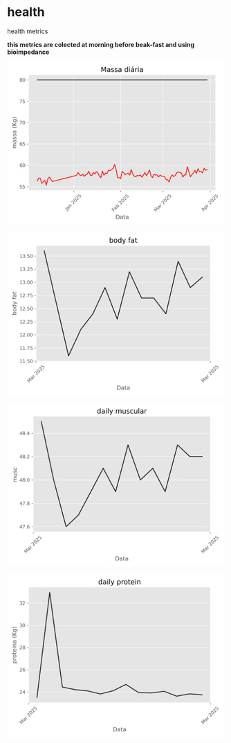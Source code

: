 # health
health metrics

**this metrics are colected at morning before beak-fast and using bioimpedance**

![daily mass](image/massa_diaria.png)

![body fat](image/body_fat.png)

![muscular mass](image/daily_muscular.png)

![daily protein](image/daily_protein.png)
